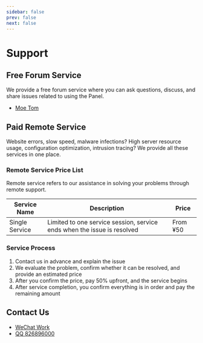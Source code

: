 ```yaml
---
sidebar: false
prev: false
next: false
---
```


# Support

## Free Forum Service

We provide a free forum service where you can ask questions, discuss, and share issues related to using the Panel.

- [Moe Tom](https://tom.moe)

## Paid Remote Service

Website errors, slow speed, malware infections? High server resource usage, configuration optimization, intrusion tracing? We provide all these services in one place.

### Remote Service Price List

Remote service refers to our assistance in solving your problems through remote support.

| Service Name   | Description                                                             | Price    |
|----------------|-------------------------------------------------------------------------|----------|
| Single Service | Limited to one service session, service ends when the issue is resolved | From ¥50 |

### Service Process

1. Contact us in advance and explain the issue
2. We evaluate the problem, confirm whether it can be resolved, and provide an estimated price
3. After you confirm the price, pay 50% upfront, and the service begins
4. After service completion, you confirm everything is in order and pay the remaining amount

## Contact Us

- [WeChat Work](https://work.weixin.qq.com/kfid/kfc20ea8e38b5a4e73a)
- [QQ 826896000](https://wpa.qq.com/msgrd?v=3&uin=826896000&site=qq&menu=yes)
